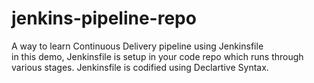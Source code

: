 # jenkins-pipeline-repo
A way to learn Continuous Delivery pipeline using Jenkinsfile<br>
in this demo, Jenkinsfile is setup in your code repo which runs through various stages. Jenkinsfile is codified using Declartive Syntax.<br>
